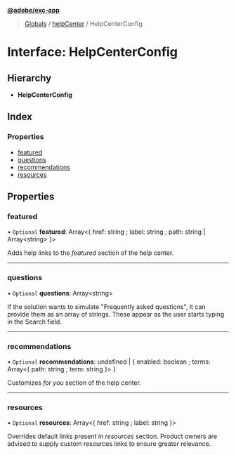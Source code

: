 **[@adobe/exc-app](../README.md)**

> [Globals](../README.md) / [helpCenter](../modules/helpcenter.md) / HelpCenterConfig

# Interface: HelpCenterConfig

## Hierarchy

* **HelpCenterConfig**

## Index

### Properties

* [featured](helpcenter.helpcenterconfig.md#featured)
* [questions](helpcenter.helpcenterconfig.md#questions)
* [recommendations](helpcenter.helpcenterconfig.md#recommendations)
* [resources](helpcenter.helpcenterconfig.md#resources)

## Properties

### featured

• `Optional` **featured**: Array<{ href: string ; label: string ; path: string \| Array<string\>  }\>

Adds help links to the *featured* section of the help center.

___

### questions

• `Optional` **questions**: Array<string\>

If the solution wants to simulate "Frequently asked questions", it can provide them as an array of strings. These appear as the user starts typing in the Search field.

___

### recommendations

• `Optional` **recommendations**: undefined \| { enabled: boolean ; terms: Array<{ path: string ; term: string  }\>  }

Customizes *for you* section of the help center.

___

### resources

• `Optional` **resources**: Array<{ href: string ; label: string  }\>

Overrides default links present in *resources* section. Product owners are advised to supply custom resources links to ensure greater relevance.
